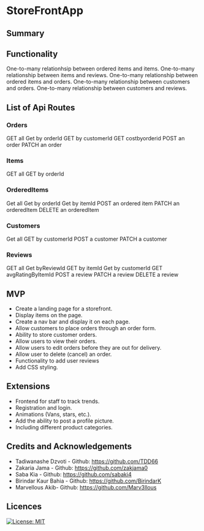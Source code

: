 # StoreFrontApp

## Summary

## Functionality
One-to-many relationhsip between ordered items and items.
One-to-many relationship between items and reviews.
One-to-many relationship between ordered items and orders.
One-to-many relationship between customers and orders.
One-to-many relationship between customers and reviews.


## List of Api Routes
### Orders
GET all
Get by orderId
GET by customerId
GET costbyorderid
POST an order
PATCH an order

### Items
GET all
GET by orderId

### OrderedItems
Get all
Get by orderId
Get by itemId
POST an ordered item
PATCH an orderedItem
DELETE an orderedItem

### Customers
Get all
GET by customerId
POST a customer
PATCH a customer

### Reviews
GET all
Get byReviewId 
GET by itemId
Get by customerId
GET avgRatingByItemId
POST a review
PATCH a review
DELETE a review

## MVP
- Create a landing page for a storefront.
- Display items on the page.
- Create a nav bar and display it on each page.
- Allow customers to place orders through an order form.
- Ability to store customer orders.
- Allow users to view their orders.
- Allow users to edit orders before they are out for delivery.
- Allow user to delete (cancel) an order.
- Functionality to add user reviews
- Add CSS styling.

## Extensions
- Frontend for staff to track trends.
- Registration and login.
- Animations (Vans, stars, etc.).
- Add the ability to post a profile picture.
- Including different product categories.

## Credits and Acknowledgements

- Tadiwanashe Dzvoti - Github: https://github.com/TDD66
- Zakaria Jama - Github: https://github.com/zakjama0 
- Saba Kia - Github: https://github.com/sabaki4
- Birindar Kaur Bahia - Github: https://github.com/BirindarK 
- Marvellous Akib- Github: https://github.com/Marv3llous 

## Licences
[![License: MIT](https://img.shields.io/badge/License-MIT-yellow.svg)](https://opensource.org/licenses/MIT)
